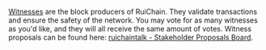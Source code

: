 [Witnesses](introduction/witness) are the block producers of RuiChain. They validate transactions and ensure the safety of the network. You may vote for as many witnesses as you'd like, and they will all receive the same amount of votes. Witness proposals can be found here: [ruichaintalk - Stakeholder Proposals Board](https://ruichaintalk.org/index.php/board,75.0.html).
